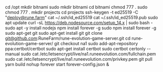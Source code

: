 cd /opt
mkdir bitnami
sudo mkdir bitnami
cd bitnami
chmod 777 .
sudo chmod 777 .
mkdir projects
cd projects
ssh-keygen -t ed25519 -C "deploy@rune.farm"
cat ~/.ssh/id_ed25519
cat ~/.ssh/id_ed25519.pub
sudo apt update
curl -sL https://deb.nodesource.com/setup_14.x | sudo bash -
sudo apt -y install nodejs
npm install forever -g
sudo npm install forever -g
sudo apt-get git
sudo apt-get install git
git clone git@github.com:RuneFarm/rune-evolution-game-server.git
cd rune-evolution-game-server/
git checkout na1
sudo add-apt-repository ppa:certbot/certbot
sudo apt-get install certbot
sudo certbot certonly --manual
sudo cat /etc/letsencrypt/live/na1.runeevolution.com/fullchain.pem
sudo cat /etc/letsencrypt/live/na1.runeevolution.com/privkey.pem
git pull
yarn build
nohup forever start forever-config.json &